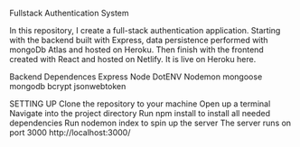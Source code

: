 Fullstack Authentication System


In this repository, I create a full-stack authentication application. Starting with the backend built with Express, data persistence performed with mongoDb Atlas and hosted on Heroku. Then finish with the frontend created with React and hosted on Netlify. It is live on Heroku here.

Backend Dependences
Express
Node
DotENV
Nodemon
mongoose
mongodb
bcrypt
jsonwebtoken


SETTING UP
Clone the repository to your machine
Open up a terminal
Navigate into the project directory
Run npm install to install all needed dependencies
Run nodemon index to spin up the server
The server runs on port 3000 http://localhost:3000/
